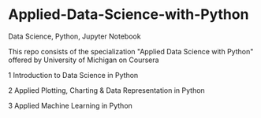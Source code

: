 # Applied-Data-Science-with-Python
Data Science, Python, Jupyter Notebook

This repo consists of the specialization "Applied Data Science with Python" offered by University of Michigan on Coursera

1 Introduction to Data Science in Python

2 Applied Plotting, Charting & Data Representation in Python

3 Applied Machine Learning in Python
